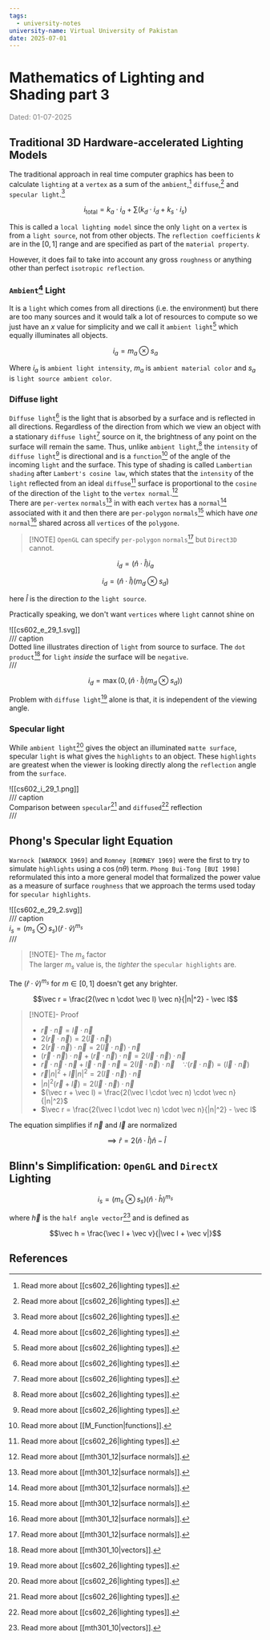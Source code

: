 ```yaml
---
tags:
  - university-notes
university-name: Virtual University of Pakistan
date: 2025-07-01
---
```


# Mathematics of Lighting and Shading part 3

<span style="color: gray;">Dated: 01-07-2025</span>

## Traditional 3D Hardware-accelerated Lighting Models

The traditional approach in real time computer graphics has been to calculate `lighting` at a `vertex` as a sum of the `ambient`,[^1] `diffuse`,[^1] and `specular light`.[^1]

$$i_{\text{total}} = k_a \cdot i_a + \sum (k_d \cdot i_d + k_s \cdot i_s)$$

This is called a `local lighting model` since the only `light` on a `vertex` is from a `light source`, not from other objects. The `reflection coefficients` $k$ are in the $[0, 1]$ range and are specified as part of the `material property`.

However, it does fail to take into account any gross `roughness` or anything other than perfect `isotropic reflection`.

### `Ambient`[^1] Light

It is a `light` which comes from all directions (i.e. the environment) but there are too many sources and it would talk a lot of resources to compute so we just have an $x$ value for simplicity and we call it `ambient light`[^1] which equally illuminates all objects.

$$i_a = m_a \otimes s_a$$

Where $i_a$ is `ambient light intensity`, $m_a$ is `ambient material color` and $s_a$ is `light source ambient color`.

### Diffuse light

`Diffuse light`[^1] is the light that is absorbed by a surface and is reflected in all directions. Regardless of the direction from which we view an object with a stationary `diffuse light`[^1] source on it, the brightness of any point on the surface will remain the same. Thus, unlike `ambient light`,[^1] the `intensity` of `diffuse light`[^1] is directional and is a `function`[^2] of the angle of the incoming `light` and the surface. This type of shading is called `Lambertian shading` after `Lambert's cosine law`, which states that the `intensity` of the `light` reflected from an ideal `diffuse`[^1] surface is proportional to the `cosine` of the direction of the `light` to the `vertex normal`.[^3]  
There are `per-vertex` `normals`[^3] in with each `vertex` has a `normal`[^3] associated with it and then there are `per-polygon` `normals`[^3] which have _one_ `normal`[^3] shared across all `vertices` of the `polygone`.

> [!NOTE] `OpenGL` can specify `per-polygon` `normals`[^3] but `Direct3D` cannot.

$$i_d = (\hat n \cdot \hat l) i_a$$

$$i_d = (\hat n \cdot \hat l) (m_d \otimes s_d)$$

here $\hat l$ is the direction _to_ the `light source`.

Practically speaking, we don't want `vertices` where `light` cannot shine on  

![[cs602_e_29_1.svg]]  
/// caption  
Dotted line illustrates direction of `light` from source to surface. The `dot product`[^4] for `light` _inside_ the surface will be `negative`.  
///  

$$i_d = \max(0, (\hat n \cdot \hat l) (m_d \otimes s_d))$$

Problem with `diffuse light`[^1] alone is that, it is independent of the viewing angle. 

### Specular light

While `ambient light`[^1] gives the object an illuminated `matte surface`, specular `light` is what gives the `highlights` to an object. These `highlights` are greatest when the viewer is looking directly along the `reflection` angle from the `surface`.

![[cs602_i_29_1.png]]  
/// caption  
Comparison between `specular`[^1] and `diffused`[^1] reflection  
///

## Phong's Specular light Equation

`Warnock [WARNOCK 1969]` and `Romney [ROMNEY 1969]` were the first to try to simulate `highlights` using a $\cos (n \theta)$ term. `Phong Bui-Tong [BUI 1998]` reformulated this into a more general model that formalized the power value as a measure of surface `roughness` that we approach the terms used today for `specular highlights`.

![[cs602_e_29_2.svg]]  
/// caption  
$i_s = (m_s \otimes s_s) (\hat r \cdot \hat v)^{m_s}$  
///

> [!NOTE]- The $m_s$ factor  
> The larger $m_s$ value is, the _tighter_ the `specular highlights` are.

The $(\hat r \cdot \hat v)^{m_s}$ for $m \in [0, 1]$ doesn't get any brighter.

$$\vec r = \frac{2(\vec n \cdot \vec l) \vec n}{|n|^2} - \vec l$$

> [!NOTE]- Proof
> 
> - $\vec r \cdot \vec n = \vec l \cdot \vec n$
> - $2(\vec r \cdot \vec n) = 2(\vec l \cdot \vec n)$
> - $2(\vec r \cdot \vec n) \cdot \vec n = 2(\vec l \cdot \vec n) \cdot \vec n$
> - $(\vec r \cdot \vec n) \cdot \vec n + (\vec r \cdot \vec n) \cdot \vec n = 2(\vec l \cdot \vec n) \cdot \vec n$
> - $\vec r \cdot \vec n \cdot \vec n + \vec l \cdot \vec n \cdot \vec n = 2(\vec l \cdot \vec n) \cdot \vec n \quad \because (\vec r \cdot \vec n) = (\vec l \cdot \vec n)$
> - $\vec r |n|^2 + \vec l |n|^2 = 2(\vec l \cdot \vec n) \cdot \vec n$
> - $|n|^2(\vec r + \vec l) = 2(\vec l \cdot \vec n) \cdot \vec n$
> - $(\vec r + \vec l) = \frac{2(\vec l \cdot \vec n) \cdot \vec n}{|n|^2}$
> - $\vec r = \frac{2(\vec l \cdot \vec n) \cdot \vec n}{|n|^2} - \vec l$

The equation simplifies if $\vec n$ and $\vec l$ are normalized

$$\implies \hat r = 2(\hat n \cdot \hat l) \hat n - \hat l$$

## Blinn's Simplification: `OpenGL` and `DirectX` Lighting

$$i_s = (m_s \otimes s_s)(\hat n \cdot \hat h)^{m_s}$$

where $\vec h$ is the `half angle vector`[^4] and is defined as

$$\vec h = \frac{\vec l + \vec v}{|\vec l + \vec v|}$$

## References

[^1]: Read more about [[cs602_26|lighting types]].
[^2]: Read more about [[M_Function|functions]].
[^3]: Read more about [[mth301_12|surface normals]].
[^4]: Read more about [[mth301_10|vectors]].